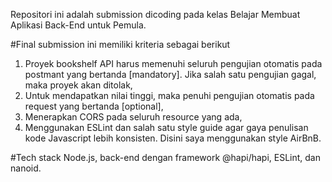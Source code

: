 Repositori ini adalah submission dicoding pada kelas Belajar Membuat Aplikasi Back-End untuk Pemula.

#Final submission ini memiliki kriteria sebagai berikut
1. Proyek bookshelf API harus memenuhi seluruh pengujian otomatis pada postmant yang bertanda [mandatory]. Jika salah satu pengujian gagal, maka proyek akan ditolak,
2. Untuk mendapatkan nilai tinggi, maka penuhi pengujian otomatis pada request yang bertanda [optional],
3. Menerapkan CORS pada seluruh resource yang ada,
4. Menggunakan ESLint dan salah satu style guide agar gaya penulisan kode Javascript lebih konsisten. Disini saya menggunakan style AirBnB.

#Tech stack
Node.js, back-end dengan framework @hapi/hapi, ESLint, dan nanoid.
